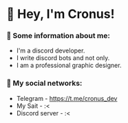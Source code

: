 # 👋 Hey, I'm Cronus!

### 📖 Some information about me:

  - I'm a discord developer.
  - I write discord bots and not only.
  - I am a professional graphic designer.

### 📢 My social networks:
  - Telegram - https://t.me/cronus_dev
  - My Sait - :<
  - Discord server - :<

